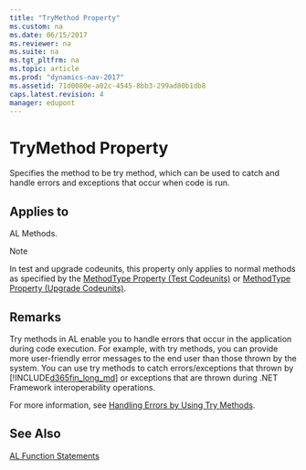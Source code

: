 ```yaml
---
title: "TryMethod Property"
ms.custom: na
ms.date: 06/15/2017
ms.reviewer: na
ms.suite: na
ms.tgt_pltfrm: na
ms.topic: article
ms.prod: "dynamics-nav-2017"
ms.assetid: 71d0080e-a02c-4545-8bb3-299ad80b1db8
caps.latest.revision: 4
manager: edupont
---
```

# TryMethod Property
Specifies the method to be try method, which can be used to catch and handle errors and exceptions that occur when code is run.  
  
## Applies to  
 AL Methods.  
  
> [!NOTE]  
>  In test and upgrade codeunits, this property only applies to normal methods as specified by the [MethodType Property \(Test Codeunits\)](MethodType-Property--Test-Codeunits-.md) or [MethodType Property \(Upgrade Codeunits\)](MethodType-Property--Upgrade-Codeunits-.md).  
  
## Remarks  
 Try methods in AL enable you to handle errors that occur in the application during code execution. For example, with try methods, you can provide more user-friendly error messages to the end user than those thrown by the system. You can use try methods to catch errors/exceptions that thrown by [!INCLUDE[d365fin_long_md](../includes/d365fin_long_md.md)] or exceptions that are thrown during .NET Framework interoperability operations.  
  
 For more information, see [Handling Errors by Using Try Methods](Handling-Errors-by-Using-Try-Methods.md).  
  
## See Also  
 [AL Function Statements](AL-Method-Statements.md)